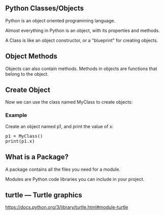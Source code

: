 ## Python Classes/Objects

Python is an object oriented programming language.

Almost everything in Python is an object, with its properties and methods.

A Class is like an object constructor, or a "blueprint" for creating objects.

## Object Methods

Objects can also contain methods. Methods in objects are functions that belong to the object.

## Create Object

Now we can use the class named MyClass to create objects:

### Example

Create an object named p1, and print the value of x:
<pre>
p1 = MyClass()
print(p1.x)
</pre>
## What is a Package?

A package contains all the files you need for a module.

Modules are Python code libraries you can include in your project.


## turtle — Turtle graphics

https://docs.python.org/3/library/turtle.html#module-turtle